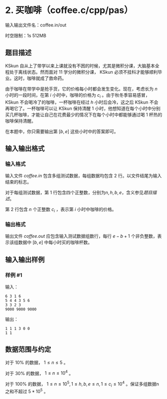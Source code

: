 # 2. 买咖啡（coffee.c/cpp/pas）

输入输出文件名：coffee.in/out

时空限制：1s 512MB

## 题目描述

KSkun 自从上了带学以来上课就没有不困的时候，尤其是微积分课，大脑基本全程处于离线状态。然而面对 $11$ 学分的微积分课， KSkun 必须不挂科才能够顺利毕业。这时，咖啡就成了救命药。

由于咖啡在带学中是抢手货，它的价格每小时都会发生变化。现在，考虑长为 $n$ 小时的一段时间，在第 $i$ 小时中，咖啡的价格为 $c_i$ 。由于秋冬季容易感冒， KSkun 不会喝冷了的咖啡，一杯咖啡在经过 $h$ 小时后会冷，这之后 KSkun 不会再喝它了。一杯咖啡可以让 KSkun 保持清醒 $1$ 小时，他想知道在每个小时中分别买几杯咖啡，才能让自己在花费最少的情况下在每个小时中都能够通过喝 $1$ 杯热的咖啡保持清醒。

在本题中，你只需要输出第 $[b, e]$ 这些小时中的答案即可。

## 输入输出格式

### 输入格式

输入文件 *coffee.in* 包含多组测试数据，每组数据均包含 $2$ 行。以文件结尾为输入结束的标志。

对于每组测试数据，第 $1$ 行包含四个正整数，分别为$n, h, b, e$，含义参见*题目描述*。

第 $2$ 行包含 $n$ 个正整数 $c_i$ ，表示第 $i$ 小时中咖啡的价格。

### 输出格式

输出文件 *coffee.out* 应包含输入测试数据组数行，每行 $e - b + 1$ 个非负整数，表示该组数据中 $[b, e]$ 中每小时买的咖啡杯数。

## 输入输出样例

### 样例 #1

输入：

```
6 3 1 6
5 4 4 3 5 6
3 3 2 3
9000 9000 9000
```

输出：

```
1 1 1 3 0 0
1 1
```

## 数据范围与约定

对于 $10\%$ 的数据， $1 \leq n \leq 5$ 。

对于 $30\%$ 的数据， $1 \leq n \leq 10^4$ 。

对于 $100\%$ 的数据， $1 \leq n \leq 10^5, 1 \leq h, b, e \leq n, 1 \leq c_i \leq 10^4$ 。保证多组数据n之和不超过 $5*10^5$ 。